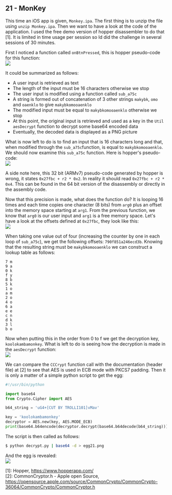 21 - MonKey
-----------
This time an iOS app is given, `Monkey.ipa`. The first thing is to unzip the file using `unzip Monkey.ipa`. Then we want to have a look at the code of the application. I used the free demo version of hopper disassembler to do that [1]. It is limited in time usage per session so Id did the challenge in several sessions of 30 minutes.

First I noticed a function called `onBtnPressed`, this is hopper pseudo-code for this function:  
![](./21/01_screen01.png)

It could be summarized as follows:

- A user input is retrieved as text
- The length of the input must be 16 characters otherwise we stop
- The user input is modified using a function called `sub_a75c`
- A string is formed out of concatenation of 3 other strings `makybk`, `omo` and `oaenklo` to give `makybkomooaenklo`
- The modified input must be equal to `makybkomooaenklo` otherwise we stop
- At this point, the original input is retrieved and used as a key in the `Util aesDecrypt` function to decrypt some base64 encoded data
- Eventually, the decoded data is displayed as a PNG picture

What is now left to do is to find an input that is 16 characters long and that, when modified through the `sub_a75c`function, is equal to `makybkomooaenklo`. We should now examine this `sub_a75c` function. Here is hopper's pseudo-code:  
![](./21/02_screen02.png)

A side note here, this 32 bit (ARMv7) pseudo-code generated by hopper is wrong, it states `0x27fbc + r2 * 0x2`. In reality it should read `0x27fbc + r2 * 0x4`. This can be found in the 64 bit version of the disassembly or directly in the assembly code.

Now that this precision is made, what does the function do? It is looping 16 times and each time copies one character (8 bits) from `arg0` plus an offset into the memory space starting at `arg1`. From the previous function, we know that `arg0` is our user input and `arg1` is a free memory space. Let's have a look at the offsets defined at `0x27fbc`, they look like this:  
![](./21/03_screen03.png)

When taking one value out of four (increasing the counter by one in each loop of `sub_a75c`), we get the following offsets: `790f851a246ecd3b`. Knowing that the resulting string must be `makybkomooaenklo` we can construct a lookup table as follows:
```
7 m
9 a
0 k 
f y
8 b
5 k
1 o
a m
2 o
4 o
6 a
e e
c n
d k
3 l
b o
```

Now when putting this in the order from 0 to f we get the decryption key, `koolokambamonkey`. What is left to do is seeing how the decryption is made in the `aesDecrypt` function:  
![](./21/04_screen04.png)

We can compare the `CCCrypt` function call with the documentation (header file) at [2] to see that AES is used in ECB mode with PKCS7 padding. Then it is only a matter of a simple python script to get the egg:
```python
#!/usr/bin/python

import base64
from Crypto.Cipher import AES

b64_string = 'uG4+[CUT BY TROLLI101]vMav'

key = 'koolokambamonkey'
decryptor = AES.new(key, AES.MODE_ECB)
print(base64.b64encode(decryptor.decrypt(base64.b64decode(b64_string))))
```

The script is then called as follows:
```bash
$ python decrypt.py | base64 -d > egg21.png
```

And the egg is revealed:  
![](./21/egg21.png)

\[1\]: Hopper, <https://www.hopperapp.com/>  
\[2\]: CommonCryptor.h - Apple open Source, <https://opensource.apple.com/source/CommonCrypto/CommonCrypto-36064/CommonCrypto/CommonCryptor.h>

